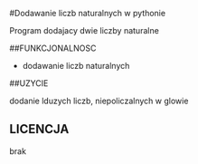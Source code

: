 #Dodawanie liczb naturalnych w pythonie

Program dodajacy dwie liczby naturalne

##FUNKCJONALNOSC

- dodawanie liczb naturalnych

##UZYCIE 

dodanie lduzych liczb, niepoliczalnych w glowie

## LICENCJA
brak
